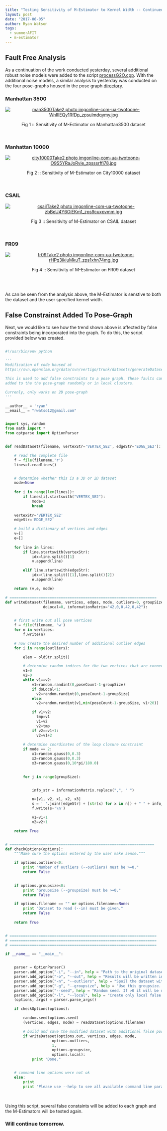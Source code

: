 ```yaml
---
title: "Testing Sensitivity of M-Estimator to Kernel Width -- Continued"
layout: post
date: "2017-06-05"
author: Ryan Watson 
tags:
  - summerAFIT
  - m-estimator
---
```



## Fault Free Analysis 


As a continuation of the work conducted yesterday, several additional robust noise models 
were added to the script [processG2O.cpp](https://raw.githubusercontent.com/watsonryan/summerAFIT/master/gtsam/examples/processG2O.cpp). With the additional noise models, a similar analysis to yesterday was conducted on the four pose-graphs housed in the pose graph [directory](https://github.com/watsonryan/summerAFIT/tree/master/poseGraphs). 


### Manhattan 3500 

<p align="center">
<a href="http://s1347.photobucket.com/user/rwatso12/media/imgonline-com-ua-twotoone-WnIIlEQy1RfDp_zpsulmdqymy.jpg.html" target="_blank"><img src="http://i1347.photobucket.com/albums/p701/rwatso12/imgonline-com-ua-twotoone-WnIIlEQy1RfDp_zpsulmdqymy.jpg" border="0" alt="man3500Take2 photo imgonline-com-ua-twotoone-WnIIlEQy1RfDp_zpsulmdqymy.jpg"/></a>
</p>
<p align="center">
Fig 1 :: Sensitivity of M-Estimator on Manhattan3500 dataset  
</p>
<br>


### Manhattan 10000

<p align="center">
<a href="http://s1347.photobucket.com/user/rwatso12/media/imgonline-com-ua-twotoone-O9S5YRaJoRvie_zpsssrffi78.jpg.html" target="_blank"><img src="http://i1347.photobucket.com/albums/p701/rwatso12/imgonline-com-ua-twotoone-O9S5YRaJoRvie_zpsssrffi78.jpg" border="0" alt="city10000Take2 photo imgonline-com-ua-twotoone-O9S5YRaJoRvie_zpsssrffi78.jpg"/></a>
</p>
<p align="center">
Fig 2 :: Sensitivity of M-Estimator on City10000 dataset  
</p>
<br>



### CSAIL

<p align="center">
<a href="http://s1347.photobucket.com/user/rwatso12/media/imgonline-com-ua-twotoone-zbBeU4Y6OiEKm1_zps9cuxpvmm.jpg.html" target="_blank"><img src="http://i1347.photobucket.com/albums/p701/rwatso12/imgonline-com-ua-twotoone-zbBeU4Y6OiEKm1_zps9cuxpvmm.jpg" border="0" alt="csailTake2 photo imgonline-com-ua-twotoone-zbBeU4Y6OiEKm1_zps9cuxpvmm.jpg"/></a>
</p>
<p align="center">
Fig 3 :: Sensitivity of M-Estimator on CSAIL dataset  
</p>
<br>


### FR09

<p align="center">
<a href="http://s1347.photobucket.com/user/rwatso12/media/imgonline-com-ua-twotoone-rHPq3ikiuMkuT_zps1xhn74mg.jpg.html" target="_blank"><img src="http://i1347.photobucket.com/albums/p701/rwatso12/imgonline-com-ua-twotoone-rHPq3ikiuMkuT_zps1xhn74mg.jpg" border="0" alt="fr09Take2 photo imgonline-com-ua-twotoone-rHPq3ikiuMkuT_zps1xhn74mg.jpg"/></a>
</p>
<p align="center">
Fig 4 :: Sensitivity of M-Estimator on FR09 dataset  
</p>
<br>
<br> 

As can be seen from the analysis above, the M-Estimator is senstive to both the dataset and the user specified kernel width. 


## False Constrainst Added To Pose-Graph


Next, we would like to see how the trend shown above is affected by false constraints being 
incorporated into the graph. To do this, the script provided below was created.
<br>

~~~python 

#!/usr/bin/env python 

'''
Modification of code housed at 
https://svn.openslam.org/data/svn/vertigo/trunk/datasets/generateDataset.py.

This is used to add false constraints to a pose graph. These faults can be 
added to the the pose-graph randomly or in local clusters.

Currenly, only works on 2D pose-graph 
'''

__author__ = 'ryan'
__email__ = "rwatso12@gmail.com"


import sys, random
from math import *
from optparse import OptionParser


def readDataset(filename, vertexStr='VERTEX_SE2', edgeStr='EDGE_SE2'):

    # read the complete file
    f = file(filename,'r')
    lines=f.readlines()


    # determine whether this is a 3D or 2D dataset
    mode=None
    
    for i in range(len(lines)):
        if lines[i].startswith("VERTEX_SE2"):
            mode=2
            break
        
    vertexStr='VERTEX_SE2'
    edgeStr='EDGE_SE2'               

    # build a dictionary of vertices and edges
    v=[]
    e=[]
    
    for line in lines:
        if line.startswith(vertexStr):
            idx=line.split()[1]            
            v.append(line)

        elif line.startswith(edgeStr):
            idx=(line.split()[1],line.split()[2]) 
            e.append(line)

    return (v,e, mode)

# ==================================================================
def writeDataset(filename, vertices, edges, mode, outliers=0, groupSize=1, 
                 doLocal=0, informationMatrix="42,0,0,42,0,42"):

  
    # first write out all pose vertices
    f = file(filename, 'w')
    for n in vertices:
        f.write(n)

    # now create the desired number of additional outlier edges
    for i in range(outliers):        

        elem = oldStr.split()

        # determine random indices for the two vertices that are connected by an outlier edge
        v1=0
        v2=0
        while v1==v2:
            v1=random.randint(0,poseCount-1-groupSize)
            if doLocal<1:
              v2=random.randint(0,poseCount-1-groupSize)
            else: 
              v2=random.randint(v1,min(poseCount-1-groupSize, v1+20)) 

            if v1>v2:
              tmp=v1
              v1=v2
              v2=tmp                       
            if v2==v1+1:
              v2=v1+2
        
        # determine coordinates of the loop closure constraint
        if mode == 2:
            x1=random.gauss(0,0.3)
            x2=random.gauss(0,0.3)
            x3=random.gauss(0,10*pi/180.0)

        
        for j in range(groupSize):


            info_str = informationMatrix.replace(",", " ")

            n=[v1, v2, x1, x2, x3]
            s = ' '.join([edgeStr] + [str(x) for x in n]) + " " + info_str
            f.write(s+'\n')

            v1=v1+1
            v2=v2+1    

    return True


# =================================================================
def checkOptions(options):
    """Make sure the options entered by the user make sense."""

    if options.outliers<0:
        print "Number of outliers (--outliers) must be >=0."
        return False
    

    if options.groupsize<0:
        print "Groupsize (--groupsize) must be >=0."
        return False

    if options.filename == "" or options.filename==None:
        print "Dataset to read (--in) must be given."
        return False
    
    return True


# ==================================================================    
# ==================================================================
# ==================================================================

if __name__ == "__main__":


    parser = OptionParser()
    parser.add_option("-i", "--in", help = "Path to the original dataset file (in g2o format).", dest="filename")
    parser.add_option("-o", "--out", help = "Results will be written into this file.", default="new.g2o")
    parser.add_option("-n", "--outliers", help = "Spoil the dataset with this many outliers. Default = 100.", default=100, type="int")
    parser.add_option("-g", "--groupsize", help = "Use this groupsize. Default = 1.", default=1, type="int")
    parser.add_option("--seed", help = "Random seed. If >0 it will be used to initialize the random number generator to create repeatable random false positive loop closures.", default=None, type="int")
    parser.add_option("-l", "--local", help = "Create only local false positive loop closure constraints.", action="store_true", default=False)
    (options, args) = parser.parse_args()

    if checkOptions(options):

        random.seed(options.seed)
        (vertices, edges, mode) = readDataset(options.filename)

        # build and save the modified dataset with additional false positive loop closures
        if writeDataset(options.out, vertices, edges, mode,
                     options.outliers,
                     1,
                     options.groupsize,
                     options.local):
            print "Done."


    # command line options were not ok
    else: 
        print
        print "Please use --help to see all available command line parameters."

~~~

<br>

Using this script, several false constaints will be added to each graph and 
the M-Estimators will be tested again.

### Will continue tomorrow.

